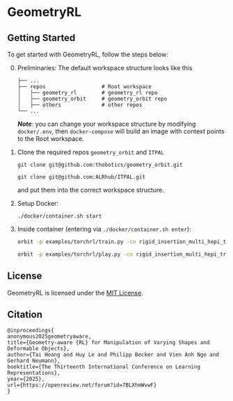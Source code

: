 # GeometryRL

## Getting Started

To get started with GeometryRL, follow the steps below:

0. Preliminaries:
    The default workspace structure looks like this
    ```
    ├── ...
    ├── repos                  # Root workspace
    │   ├── geometry_rl        # geometry_rl repo
    │   ├── geometry_orbit     # geometry_orbit repo
    │   ├── others             # other repos
    └── ...
    ```
    ***Note***: you can change your workspace structure by modifying `docker/.env`, then `docker-compose` will build an image with context points to the Root workspace.

1. Clone the required repos `geometry_orbit` and `ITPAL`
    ```
    git clone git@github.com:thobotics/geometry_orbit.git
    ```
    ```
    git clone git@github.com:ALRhub/ITPAL.git
    ```
    and put them into the correct workspace structure.

2. Setup Docker:
    ```
    ./docker/container.sh start
    ```

3. Inside container (entering via `./docker/container.sh enter`):
    ```bash
    orbit -p examples/torchrl/train.py -cn rigid_insertion_multi_hepi_trpl_cfg simulator.headless=True
    ```

    ```bash
    orbit -p examples/torchrl/play.py -cn rigid_insertion_multi_hepi_trpl_cfg --checkpoint_name model_checkpoint_best.pth
    ```

## License

GeometryRL is licensed under the [MIT License](https://opensource.org/licenses/MIT).


## Citation

```
@inproceedings{
anonymous2025geometryaware,
title={Geometry-aware {RL} for Manipulation of Varying Shapes and Deformable Objects},
author={Tai Hoang and Huy Le and Philipp Becker and Vien Anh Ngo and Gerhard Neumann},
booktitle={The Thirteenth International Conference on Learning Representations},
year={2025},
url={https://openreview.net/forum?id=7BLXhmWvwF}
}
```